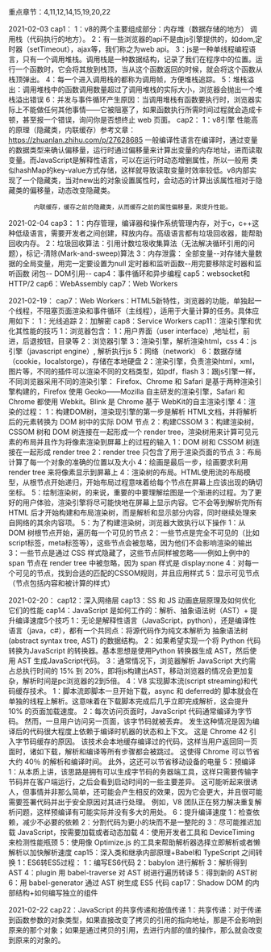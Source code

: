 重点章节：4,11,12,14,15,19,20,22

2021-02-03
    cap1：
        1：v8的两个主要组成部分：内存堆（数据存储的地方） 调用栈（代码执行的地方）。
        2：有一些浏览器的api不是由js引擎提供的，如dom,定时器（setTimeout），ajax等，我们称之为web api。
        3：js是一种单线程编程语言，只有一个调用堆栈。调用栈是一种数据结构，记录了我们在程序中的位置。运行一个函数时，它会将其放到栈顶，当从这个函数返回的时候，就会将这个函数从栈顶弹出。
        4：每一个进入调用栈的都称为调用帧，方便堆栈追踪。
        5：堆栈溢出：调用堆栈中的函数调用数量超过了调用堆栈的实际大小，浏览器会抛出一个堆栈溢出错误
        6：并发与事件循环产生原因：当调用堆栈有函数要执行时，浏览器实际上不能做任何其他事情——它被阻塞了，如果函数执行所需时间过程就会造成卡顿，甚至报一个错误，询问你是否想终止 web 页面。
    cap2：
        1：v8引擎 性能高的原理（隐藏类，内联缓存）参考文章：https://zhuanlan.zhihu.com/p/27628685
           一般编译性语言在编译时，通过变量的数据类型来确认偏移量，运行时通过偏移量来计算出变量的内存地址，进而读取变量。而JavaScript是解释性语言，可以在运行时动态增删属性，所以一般用
           类似hashMap的key-value方式存储，这样就导致读取变量时效率较低。v8内部实现了一个隐藏类，当对new出的对象设置属性时，会动态的计算出该属性相对于隐藏类的偏移量，动态改变隐藏类。

           内联缓存，缓存之前的隐藏类，从而缓存之前的属性偏移量，来提升性能。

2021-02-04
    cap3：
        1：内存管理，编译器和操作系统管理内存，对于c，c++这种低级语言，需要开发者之间创建，释放内存。高级语言都有垃圾回收器，能帮助回收内存。
        2：垃圾回收算法：引用计数垃圾收集算法（无法解决循环引用的问题），标记-清除(Mark-and-sweep)算法
        3：内存泄露：
               全部变量--对存储大量数据的全局变量，用完一定要设置为null
               定时器和监听函数--用完要移除定时器和监听函数
               闭包--
               DOM引用--
    cap4：事件循环和异步编程
    cap5：websocket和HTTP/2
    cap6：WebAssembly
    cap7：Web Workers

2021-02-19：
    cap7：Web Workers：HTML5新特性，浏览器的功能，单独起一个线程，不阻塞页面渲染和事件循环（主线程），适用于大量计算的任务。具体应用如下：
          1：光线追踪
          2：加解密
    cap8：Service Workers
    cap11：渲染引擎和优化其性能的技巧
          1：浏览器包含：
                1：用户界面（user interface）,地址栏，前进，后退按钮，目录等
                2：浏览器引擎
                3：渲染引擎，解析渲染html，css
                4：js引擎（javascript engine）, 解析执行js
                5：网络（network）
                6：数据存储（cookie，localstorge），存储在本地硬盘
          2：渲染引擎，负责渲染html，xml，图片等，不同的插件可以渲染不同的文档类型，如pdf，flash
          3：跟js引擎一样，不同浏览器采用不同的渲染引擎：
                Firefox、Chrome 和 Safari 是基于两种渲染引擎构建的，Firefox 使用 Geoko——Mozilla 自主研发的渲染引擎，Safari 和 Chrome 都使用 Webkit。Blink 是 Chrome 基于 WebKit的自主渲染引擎
          4：渲染的过程：
                1：构建DOM树，渲染现引擎的第一步是解析 HTML文档，并将解析后的元素转换为 DOM 树中的实际 DOM 节点
                2：构建CSSOM
                3：构建渲染树，CSSOM 树和 DOM 树连接在一起形成一个 render tree，渲染树用来计算可见元素的布局并且作为将像素渲染到屏幕上的过程的输入
                    1：DOM 树和 CSSOM 树连接在一起形成 render tree
                    2：render tree 只包含了用于渲染页面的节点
                    3：布局计算了每一个对象的准确的位置以及大小
                    4：绘画是最后一步，绘画要求利用 render tree 来将像素显示到屏幕上
                4：渲染树的布局。HTML使用流的布局模型，从根节点开始递归，开始布局过程意味着给每个节点在屏幕上应该出现的确切坐标。
                5：绘制渲染树，的来说，重要的中要理解绘图是一个渐进的过程。为了更好的用户体验，渲染引擎将尽可能快地在屏幕上显示内容。它不会等到解析完所有 HTML 后才开始构建和布局渲染树，而是解析和显示部分内容，同时继续处理来自网络的其余内容项。
          5：为了构建渲染树，浏览器大致执行以下操作
                1：从 DOM 树根节点开始，遍历每一个可见的节点
                2：一些节点是完全不可见的（比如 script标签，meta标签等），这些节点会被忽略，因为他们不会影响渲染的输出
                3：一些节点是通过 CSS 样式隐藏了，这些节点同样被忽略——例如上例中的 span 节点在 render tree 中被忽略，因为 span 样式是 display:none
                4：对每一个可见的节点，找到合适的匹配的CSSOM规则，并且应用样式
                5：显示可见节点（节点包括内容和被计算的样式）


2021-02-20：
    cap12：深入网络层
    cap13：SS 和 JS 动画底层原理及如何优化它们的性能
    cap14：JavaScript 是如何工作的：解析、抽象语法树（AST）+ 提升编译速度5个技巧
           1：无论是解释性语言（JavaScript，python），还是编译性语言（java，c#），都有一个共同点：将源代码作为纯文本解析为 抽象语法树(abstract syntax tree, AST) 的数据结构。
           2：如果希望实现一个将 Python 代码转换为JavaScript 的转换器。基本思想是使用Python 转换器生成 AST，然后使用 AST 生成JavaScript代码。
           3：通常情况下，浏览器解析 JavaScript 大约需占总执行时间的 15% 到 20%，即将js构建出AST，移动浏览器的情况会更加复杂，解析时间是pc浏览器的2到5倍。
           4：V8 实现脚本流(script streaming)和代码缓存技术。
                1：脚本流即脚本一旦开始下载，async 和 deferred的 脚本就会在单独的线程上解析。这意味着在下载脚本完成后几乎立即完成解析，这会提升 10% 的页面加载速度。
                2：每次访问页面时，JavaScript 代码通常编译为字节码。 然而，一旦用户访问另一页面，该字节码就被丢弃。 发生这种情况是因为编译后的代码很大程度上依赖于编译时机器的状态和上下文。 这是 Chrome 42 引入字节码缓存的原因。 该技术会本地缓存编译过的代码，这样当用户返回同一页面时，诸如下载，解析和编译等所有步骤都会被跳过。 这使得 Chrome 可以节省大约 40％ 的解析和编译时间。 此外，这还可以节省移动设备的电量
           5：预编译
                1：从本质上讲，该思路是拥有可以生成字节码的务器端工具，这样只需要传输字节码并在客户端运行，之后会看到启动时间的一些主要差异。 这可能听起来很诱人，但事情并非那么简单，还可能会产生相反的效果，因为它会更大，并且很可能需要签署代码并出于安全原因对其进行处理。 例如，V8 团队正在努力解决重复解析问题，这样预编译有可能实际并没有多大的用处。
           6：提升编译速度
                1：检查依赖，减少不必要的依赖
                2：分割代码为更小的块而不是一整陀的
                3：尽可能推迟加载 JavaScript，按需要加载或者动态加载
                4：使用开发者工具和 DeviceTiming 来检测性能瓶颈
                5：使用像 Optimize.js 的工具来帮助解析器选择立即解析或者懒解析以加快解析速度
    cap15：深入类和继承内部原理+Babel和 TypeScript 之间转换
                1：ES6转ES5过程：
                    1：编写ES6代码
                    2：babylon 进行解析
                    3：解析得到 AST
                    4：plugin 用 babel-traverse 对 AST 树进行遍历转译
                    5：得到新的 AST树
                    6：用 babel-generator 通过 AST 树生成 ES5 代码
    cap17：Shadow DOM 的内部结构+如何编写独立的组件


2021-02-22
    cap22：JavaScript 的共享传递和按值传递
            1：共享传递：对于传递到函数参数的对象类型，如果直接改变了拷贝的引用的指向地址，那是不会影响到原来的那个对象；如果是通过拷贝的引用，去进行内部的值的操作，那么就会改变到原来的对象的。